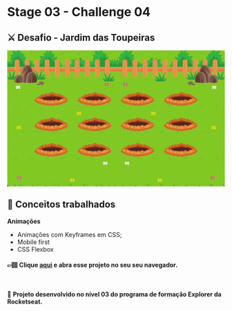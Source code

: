 # Stage 03 - Challenge 04

## ⚔️ **Desafio - Jardim das Toupeiras**

<img align="center" src="./preview.gif"/>

## 📝 **Conceitos trabalhados**

**Animações**

- Animações com Keyframes em CSS;
- Mobile first
- CSS Flexbox

#### 👉🏽 Clique **[aqui](https://eduardofariasdev.github.io/stage03-challenge05/)** e abra esse projeto no seu seu navegador.

</br>

🚀 **Projeto desenvolvido no nível 03 do programa de formação Explorer da Rocketseat.**
